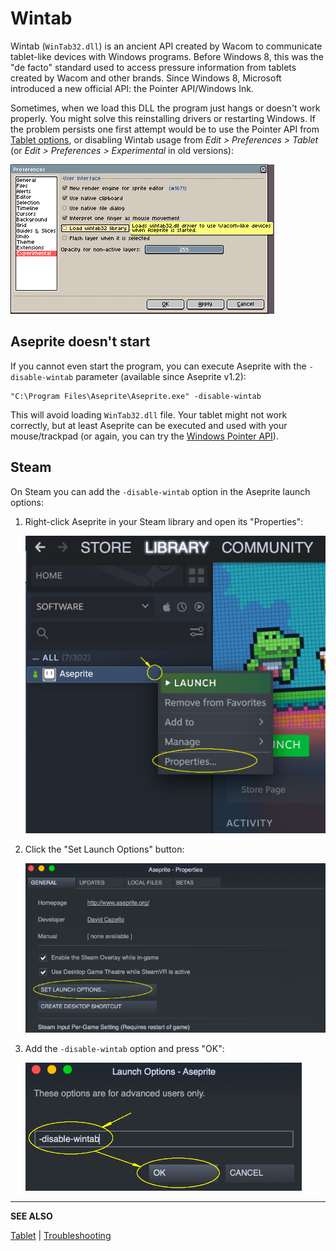 # Wintab

Wintab (`WinTab32.dll`) is an ancient API created by Wacom to
communicate tablet-like devices with Windows programs. Before Windows 8,
this was the "de facto" standard used to access pressure
information from tablets created by Wacom and other brands. Since
Windows 8, Microsoft introduced a new official API: the Pointer
API/Windows Ink.

Sometimes, when we load this DLL the program just hangs or doesn't
work properly. You might solve this reinstalling drivers or restarting
Windows. If the problem persists one first attempt would be to use the
Pointer API from [Tablet options](tablet.md), or disabling Wintab
usage from *Edit > Preferences > Tablet* (or *Edit > Preferences >
Experimental* in old versions):

![Don't load the WinTab driver](wintab/disable-wintab.png)

## Aseprite doesn't start

If you cannot even start the program, you can execute Aseprite with
the `-disable-wintab` parameter (available since Aseprite v1.2):

    "C:\Program Files\Aseprite\Aseprite.exe" -disable-wintab

This will avoid loading `WinTab32.dll` file. Your tablet might not
work correctly, but at least Aseprite can be executed and used with
your mouse/trackpad (or again, you can try the [Windows Pointer API](tablet.md)).

## Steam

On Steam you can add the `-disable-wintab` option in the Aseprite launch options:

1. Right-click Aseprite in your Steam library and open its "Properties":

   ![Open Aseprite Properties](steam/steam-1-open-properties.png)

2. Click the "Set Launch Options" button:

   ![Open launch options](steam/steam-2-launch-options.png)

3. Add the `-disable-wintab` option and press "OK":

   ![Add disable wintab option](steam/steam-3-disable-wintab.png)

---

**SEE ALSO**

[Tablet](tablet.md) |
[Troubleshooting](troubleshooting.md)
